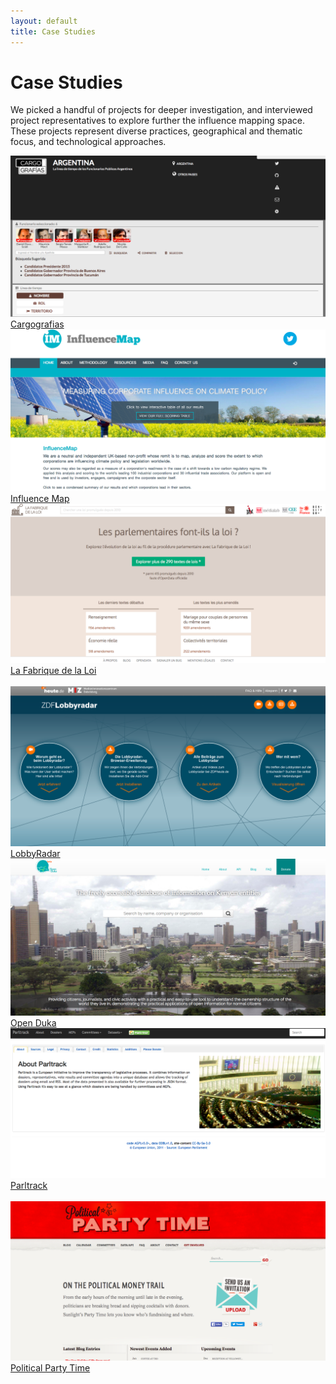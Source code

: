 ```yaml
---
layout: default
title: Case Studies
---
```


# Case Studies

We picked a handful of projects for deeper investigation, and interviewed project representatives to explore further the influence mapping space. These projects represent diverse practices, geographical and thematic focus, and technological approaches. 

<div class="row" id="case_studies">
    <div class="col-md-4 text-center">
        <a href="cargografias.html"><img src="images/cargografias.png"></a>
        <a href="cargografias.html">Cargografias</a>
    </div>
    <div class="col-md-4 text-center">
        <a href="influence_map.html"><img src="images/influence_map.png"></a>
        <a href="influence_map.html">Influence Map</a>
    </div>
    <div class="col-md-4 text-center">
        <a href="la_fabrique_de_la_loi.html"><img src="images/la_fabrique_de_la_loi.png"></a>
        <a href="la_fabrique_de_la_loi.html">La Fabrique de la Loi</a>
    </div>
</div>

<br />

<div class="row" id="case_studies">
    <div class="col-md-4 text-center">
        <a href="lobbyradar.html"><img src="images/lobbyradar.png"></a>
        <a href="lobbyradar.html">LobbyRadar</a>
    </div>
    <div class="col-md-4 text-center">
        <a href="open_duka.html"><img src="images/open_duka.png"></a>
        <a href="open_duka.html">Open Duka</a>
    </div>
    <div class="col-md-4 text-center">
        <a href="parltrack.html"><img src="images/parltrack.png"></a>
        <a href="parltrack.html">Parltrack</a>
    </div>
</div>

<br />

<div class="row" id="case_studies">
    <div class="col-md-4 text-center">
        <a href="political_party_time.html"><img src="political_party_time.png"></a>
        <a href="political_party_time.html">Political Party Time</a>
    </div>
</div>
